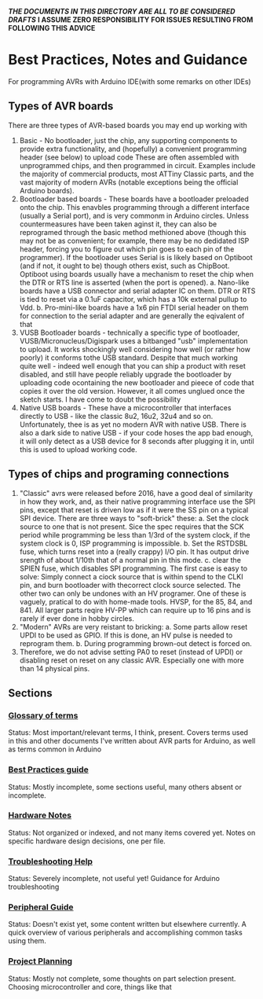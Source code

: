 ***THE DOCUMENTS IN THIS DIRECTORY ARE ALL TO BE CONSIDERED DRAFTS***
**I ASSUME ZERO RESPONSIBILITY FOR ISSUES RESULTING FROM FOLLOWING THIS ADVICE**

# Best Practices, Notes and Guidance
For programming AVRs with Arduino IDE(with some remarks on other IDEs)

## Types of AVR boards
There are three types of AVR-based boards you may end up working with
1. Basic - No bootloader, just the chip, any supporting components to provide extra functionality, and (hopefully) a convenient programming header (see below) to upload code These are often assembled with unprogrammed chips, and then programmed in circuit. Examples include the majority of commercial products, most ATTiny Classic parts, and the vast majority of modern AVRs (notable exceptions being the official Arduino boards).
2. Bootloader based boards - These boards have a bootloader preloaded onto the chip. This enavbles programming through a different interface (usually a Serial port), and is very commonm in Arduino circles. Unless countermeasures have been taken aginst it, they can also be reprogramed through the basic method methioned above (though this may not be as convenient; for example, there may be no dedidated ISP header, forcing you to figure out which pin goes to each pin of the programmer). If the bootloader uses Serial is is likely based on Optiboot (and if not, it ought to be) though others exist, such as ChipBoot. Optiboot using boards usually have a mechanism to reset the chip when the DTR or RTS line is asserted (when the port is opened).
  a. Nano-like boards have a USB connector and serial adapter IC on them. DTR or RTS is tied to reset via a 0.1uF capacitor, which has a 10k external pullup to Vdd.
  b. Pro-mini-like boards have a 1x6 pin FTDI serial header on them for connection to the serial adapter and are generally the eqivalent of that
3. VUSB Bootloader boards - technically a specific type of bootloader, VUSB/Micronucleus/Digispark uses a bitbanged "usb" implementation to upload. It works shockingly well considering how well (or rather how poorly) it conforms tothe USB standard. Despite that much working quite well - indeed well enough that you can ship a product with reset disabled, and still have people reliably upgrade the bootloader by uploading code ocontaining the new bootloader and pieece of code that copies it over the old version. However, it all comes unglued once the sketch starts. I have come to doubt the possibility
4. Native USB boards - These have a microcontroller that interfaces directly to USB - like the classic 8u2, 16u2, 32u4 and so on. Unfortunately, thee is as yet no modern AVR with native USB. There is also a dark side to native USB - if your code hoses the app bad enough, it will only detect as a USB device for 8 seconds after plugging it in, until this is used to upload working code.

## Types of chips and programing connections
1. "Classic" avrs were released before 2016, have a good deal of similarity in how they work, and, as their native programming interface use the SPI pins, except that reset is driven low as if it were the SS pin on a typical SPI device. There are three ways to "soft-brick" these:
  a. Set the clock source to one that is not present. Sice the spec requires that the SCK period while programming be less than 1/3rd of the system clock, if the system clock is 0, ISP programming is impossible.
  b. Set the RSTDSBL fuse, which turns reset into a (really crappy) I/O pin. It has output drive srength of about 1/10th that of a normal pin in this mode.
  c. clear the SPIEN fuse, which disables SPI programming.
  The first case is easy to solve: Simply connect a ciock source that is within spend to the CLKI pin, and burn bootloader with thecorrect clock source selected.  The other two can only be undones with an HV programer. One of these is vaguely, pratical to do with home-made tools.  HVSP, for the 85, 84, and 841. All larger parts reqire HV-PP which can require up to 16 pins and is rarely if ever done in hobby circles.
2. "Modern" AVRs are very reistant to bricking:
  a. Some parts allow reset UPDI to be used as GPIO. If this is done, an HV pulse is needed to reprogram them.
  b. During programming brown-out detect is forced on.
3. Therefore, we do not advise setting PA0 to reset (instead of UPDI) or disabling reset on reset on any classic AVR. Especially one with more than 14 physical pins.

## Sections
### [Glossary of terms](Glossary.md)
Status: Most important/relevant terms, I think, present.
Covers terms used in this and other documents I've written about AVR parts for Arduino, as well as terms common in Arduino
### [Best Practices guide](BestPractices.md)
Status: Mostly incomplete, some sections useful, many others absent or incomplete.
### [Hardware Notes](HardwareNotes/)
Status: Not organized or indexed, and not many items covered yet.
Notes on specific hardware design decisions, one per file.
### [Troubleshooting Help](Troubleshooting/)
Status: Severely incomplete, not useful yet!
Guidance for Arduino troubleshooting
### [Peripheral Guide](Peripherals/)
Status: Doesn't exist yet, some content written but elsewhere currently.
A quick overview of various peripherals and accomplishing common tasks using them.
### [Project Planning](ProjectPlanning/)
Status: Mostly not complete, some thoughts on part selection present.
Choosing microcontroller and core, things like that
